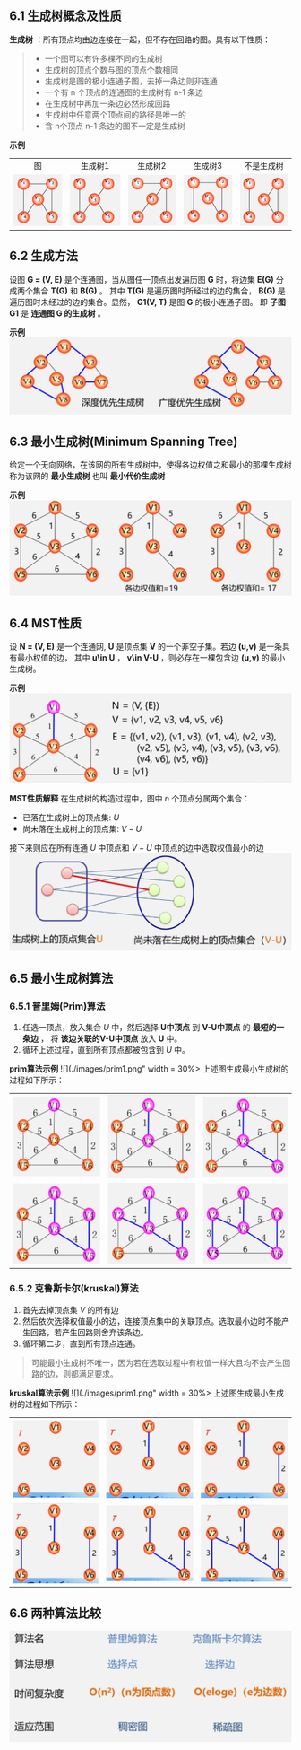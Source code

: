 ## 6.1 生成树概念及性质
**生成树** ：所有顶点均由边连接在一起，但不存在回路的图。具有以下性质：  
>- 一个图可以有许多棵不同的生成树  
>- 生成树的顶点个数与图的顶点个数相同  
>- 生成树是图的极小连通子图，去掉一条边则非连通  
>- 一个有 n 个顶点的连通图的生成树有 n-1 条边  
>- 在生成树中再加一条边必然形成回路
>- 生成树中任意两个顶点间的路径是唯一的
>- 含 n个顶点 n-1 条边的图不一定是生成树

**示例**
<table border="0" margin-left: auto margin-right: auto>
  <tr>
      <td style="text-align: center;">图</td>
      <td style="text-align: center;">生成树1</td>
      <td style="text-align: center;">生成树2</td>
      <td style="text-align: center;">生成树3</td>
      <td style="text-align: center;">不是生成树</td>
  </tr>
  <tr>
     <td><img src="./images/图.png"> </img></td>
     <td><img src="./images/生成树1.png"> </img></td>
     <td><img src="./images/生成树2.png"> </img></td>
     <td><img src="./images/生成树3.png"> </img></td>
     <td><img src="./images/不是生成树.png"> </img></td>
  </tr>
</table>

## 6.2 生成方法
设图 **G = (V, E)** 是个连通图，当从图任一顶点出发遍历图 **G** 时，将边集 **E(G)** 分成两个集合 **T(G)** 和 **B(G)** 。
其中 **T(G)** 是遍历图时所经过的边的集合， **B(G)** 是遍历图时未经过的边的集合。显然， **G1(V, T)** 是图 **G** 的极小连通子图。
即 **子图 G1** 是 **连通图 G 的生成树** 。

**示例**
![](./images/BFS生成树和DFS生成树.png)

## 6.3 最小生成树(Minimum Spanning Tree)
给定一个无向网络，在该网的所有生成树中，使得各边权值之和最小的那棵生成树称为该网的 **最小生成树** 也叫 **最小代价生成树** 

**示例**
![](./images/最小生成树示例.png)

## 6.4 MST性质
设 **N = (V, E)** 是一个连通网, **U** 是顶点集 **V** 的一个非空子集。若边 **(u,v)** 是一条具有最小权值的边，
其中 **u\in U** ， **v\in V-U** ，则必存在一棵包含边 **(u,v)** 的最小生成树。  

**示例**  
![](./images/MST性质示例.png)

**MST性质解释**
在生成树的构造过程中，图中 $n$ 个顶点分属两个集合：  
- 已落在生成树上的顶点集:  $U$   
- 尚未落在生成树上的顶点集: $V-U$  

接下来则应在所有连通 $U$ 中顶点和 $V-U$ 中顶点的边中选取权值最小的边  
![](./images/MST性质解释.png)

## 6.5 最小生成树算法
### 6.5.1 普里姆(Prim)算法
1. 任选一顶点，放入集合 $U$ 中，然后选择 **U中顶点** 到 **V-U中顶点** 的 **最短的一条边** ，
将 **该边关联的V-U中顶点** 放入 **U** 中。  
2. 循环上述过程，直到所有顶点都被包含到 $U$ 中。  

**prim算法示例**
![](./images/prim1.png" width = 30%></div>
上述图生成最小生成树的过程如下所示：
<table border="0" margin-left: auto margin-right: auto>
  <tr>
     <td><img src="./images/prim2.png"> </img></td>
     <td><img src="./images/prim3.png"> </img></td>
     <td><img src="./images/prim4.png"> </img></td>
  </tr>
  <tr>
     <td><img src="./images/prim5.png"> </img></td>
     <td><img src="./images/prim6.png"> </img></td>
     <td><img src="./images/prim7.png"> </img></td>
  </tr>
</table>

### 6.5.2 克鲁斯卡尔(kruskal)算法
1. 首先去掉顶点集 $V$ 的所有边
2. 然后依次选择权值最小的边，连接顶点集中的关联顶点。选取最小边时不能产生回路，若产生回路则舍弃该条边。
3. 循环第二步，直到所有顶点连通。

>可能最小生成树不唯一，因为若在选取过程中有权值一样大且均不会产生回路的边，则都满足要求。

**kruskal算法示例**
![](./images/prim1.png" width = 30%></div>
上述图生成最小生成树的过程如下所示：
<table border="0" margin-left: auto margin-right: auto>
  <tr>
     <td><img src="./images/kruskal1.png"> </img></td>
     <td><img src="./images/kruskal2.png"> </img></td>
     <td><img src="./images/kruskal3.png"> </img></td>
  </tr>
  <tr>
     <td><img src="./images/kruskal4.png"> </img></td>
     <td><img src="./images/kruskal5.png"> </img></td>
     <td><img src="./images/kruskal6.png"> </img></td>
  </tr>
</table>

## 6.6 两种算法比较  
![](./images/两种算法比较.png)
